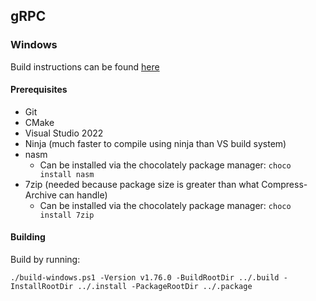 ## gRPC

### Windows

Build instructions can be found [here](https://github.com/grpc/grpc/blob/master/BUILDING.md)

#### Prerequisites

- Git
- CMake
- Visual Studio 2022
- Ninja (much faster to compile using ninja than VS build system)
- nasm
  - Can be installed via the chocolately package manager: `choco install nasm`
- 7zip (needed because package size is greater than what Compress-Archive can handle)
  - Can be installed via the chocolately package manager: `choco install 7zip`

#### Building

Build by running:

`./build-windows.ps1 -Version v1.76.0 -BuildRootDir ../.build -InstallRootDir ../.install -PackageRootDir ../.package`